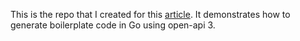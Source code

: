 This is the repo that I created for this [article](https://medium.com/@bbakla/open-api-with-go-d75eb3afac19). It demonstrates how to generate boilerplate code in Go using open-api 3.
